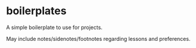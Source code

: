 # boilerplates

A simple boilerplate to use for projects. 

May include notes/sidenotes/footnotes regarding lessons and preferences.

